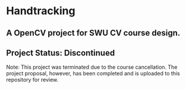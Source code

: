 # Handtracking
A OpenCV project for SWU CV course design.
------------------------------------------
Project Status: Discontinued
------------------------------------------
Note: This project was terminated due to the course cancellation. 
The project proposal, however, has been completed and is uploaded to this repository for review.
